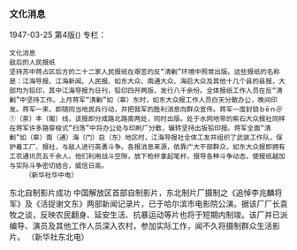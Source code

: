 ### 文化消息

1947-03-25
第4版()
专栏：

    文化消息
    敌后的人民报纸
    坚持苏中蒋占区后方的二十二家人民报纸在艰苦的反“清剿”环境中照常出版。这些报纸的名称是：江海导报、江海新闻、人民报、如东大众、南通大众、海启大众及其他十几个县的县报，大部均为铅印，其中江海导报为日刊，铅印四开两版，发行八千余份。全体报纸工作人员在反“清剿”中坚持工作。上月蒋军“清剿”如（皋）东时，如东大众报工作人员白天分散办公，晚间印发。蒋军一来，即随同当地民兵行动，并把我军的胜利消息向群众宣传。蒋军一度封锁ｂēｎ＠①（荼）丰（匍）线，该报即分成路北路南两处，同时出版。处于水网地带的紫石大众报社同样在蒋军许多路穿梭式“扫荡”中将办公处与印刷厂分散，辗转坚持出版铅印报。蒋军全面“清剿”如（皋）南（通）海（门）启（东）地区时，江海导报社全体工友并组织了武装工作队，保护着工厂、报社，与敌人进行英勇斗争。各报消息来源，依靠广大干部群众，如东大众报即拥有工农通讯员五千余人。他们利用战斗空隙，放下枪杆拿起笔杆，报导各种斗争动态，使报纸越加与实际斗争密切结合，威信日高。
        （新华社华中电）
  东北自制影片成功
    中国解放区首部自制影片，东北制片厂摄制之《追悼李兆麟将军》及《活捉谢文东》两部新闻记录片，已于哈尔滨市电影院公演。据该厂厂长袁牧之谈，反映农民翻身、延安生活、抗暴运动等片也将于短期内制竣。该厂并已派编导、演员及其他工作人员深入农村，参加实际工作，闻不久将摄制群众生活影片。
      （新华社东北电）
